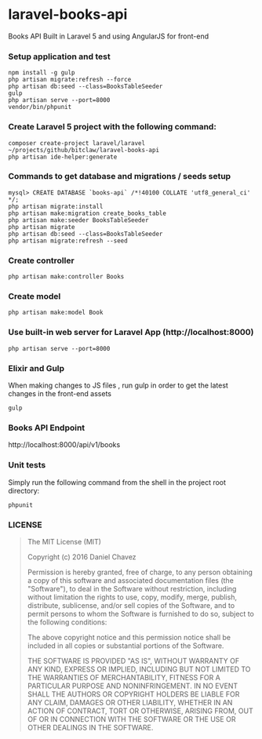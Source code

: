 # laravel-books-api

Books API Built in Laravel 5 and using AngularJS for front-end

### Setup application and test

```shell
npm install -g gulp
php artisan migrate:refresh --force
php artisan db:seed --class=BooksTableSeeder
gulp
php artisan serve --port=8000
vendor/bin/phpunit
```

### Create Laravel 5 project with the following command:

```shell
composer create-project laravel/laravel ~/projects/github/bitclaw/laravel-books-api
php artisan ide-helper:generate
```

### Commands to get database and migrations / seeds setup

```shell
mysql> CREATE DATABASE `books-api` /*!40100 COLLATE 'utf8_general_ci' */;
php artisan migrate:install
php artisan make:migration create_books_table
php artisan make:seeder BooksTableSeeder
php artisan migrate
php artisan db:seed --class=BooksTableSeeder
php artisan migrate:refresh --seed
```

### Create controller

```shell
php artisan make:controller Books
```

### Create model

```shell
php artisan make:model Book
```

### Use built-in web server for Laravel App (http://localhost:8000)

```shell
php artisan serve --port=8000
```

### Elixir and Gulp

When making changes to JS files , run gulp in order to get the latest changes in the front-end assets

```shell
gulp
```

### Books API Endpoint

http://localhost:8000/api/v1/books

### Unit tests

Simply run the following command from the shell in the project root directory:

```shell
phpunit
```

### LICENSE

> The MIT License (MIT)
> 
> Copyright (c) 2016 Daniel Chavez
> 
> Permission is hereby granted, free of charge, to any person obtaining a copy
> of this software and associated documentation files (the "Software"), to deal
> in the Software without restriction, including without limitation the rights
> to use, copy, modify, merge, publish, distribute, sublicense, and/or sell
> copies of the Software, and to permit persons to whom the Software is
> furnished to do so, subject to the following conditions:
> 
> The above copyright notice and this permission notice shall be included in all
> copies or substantial portions of the Software.
> 
> THE SOFTWARE IS PROVIDED "AS IS", WITHOUT WARRANTY OF ANY KIND, EXPRESS OR
> IMPLIED, INCLUDING BUT NOT LIMITED TO THE WARRANTIES OF MERCHANTABILITY,
> FITNESS FOR A PARTICULAR PURPOSE AND NONINFRINGEMENT. IN NO EVENT SHALL THE
> AUTHORS OR COPYRIGHT HOLDERS BE LIABLE FOR ANY CLAIM, DAMAGES OR OTHER
> LIABILITY, WHETHER IN AN ACTION OF CONTRACT, TORT OR OTHERWISE, ARISING FROM,
> OUT OF OR IN CONNECTION WITH THE SOFTWARE OR THE USE OR OTHER DEALINGS IN THE
> SOFTWARE.

